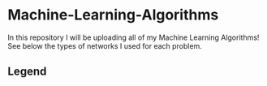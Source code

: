 # Machine-Learning-Algorithms

In this repository I will be uploading all of my Machine Learning Algorithms! See below the types of networks I used for each problem.  

## Legend
